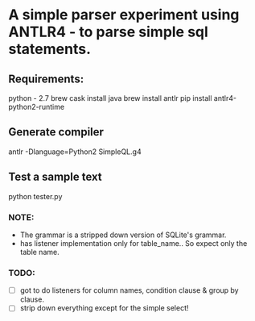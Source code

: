 # A simple parser experiment using ANTLR4 - to parse simple sql statements.

## Requirements:
python - 2.7
brew cask install java
brew install antlr
pip install antlr4-python2-runtime

## Generate compiler
antlr -Dlanguage=Python2 SimpleQL.g4

## Test a sample text
python tester.py


### NOTE:
- The grammar is a stripped down version of SQLite's grammar.
- has listener implementation only for table_name.. So expect only the table name.

### TODO:
- [ ] got to do listeners for column names, condition clause & group by clause.
- [ ] strip down everything except for the simple select!